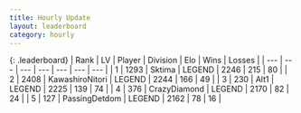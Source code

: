 ```yaml
---
title: Hourly Update
layout: leaderboard
category: hourly
---
```


{: .leaderboard}
| Rank | LV | Player | Division | Elo | Wins | Losses |
| --- | --- | --- | --- | --- | --- | --- |
| <span data-change="0">1</span> | 1293 | <span title="ID: 353063">Sktima</span> | LEGEND | <span data-change="0">2246</span> | <span data-change="0">215</span> | <span data-change="0">80</span> |
| <span data-change="0">2</span> | 2408 | <span title="ID: 164871">KawashiroNitori</span> | LEGEND | <span data-change="0">2244</span> | <span data-change="0">166</span> | <span data-change="0">49</span> |
| <span data-change="0">3</span> | 230 | <span title="ID: 443550">Alt1</span> | LEGEND | <span data-change="0">2225</span> | <span data-change="0">139</span> | <span data-change="0">74</span> |
| <span data-change="0">4</span> | 376 | <span title="ID: 202316">CrazyDiamond</span> | LEGEND | <span data-change="0">2170</span> | <span data-change="0">82</span> | <span data-change="0">24</span> |
| <span data-change="0">5</span> | 127 | <span title="ID: 454837">PassingDetdom</span> | LEGEND | <span data-change="0">2162</span> | <span data-change="0">78</span> | <span data-change="0">16</span> |